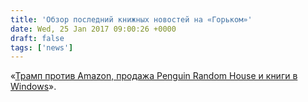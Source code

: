 ```yaml
---
title: 'Обзор последний книжных новостей на «Горьком»'
date: Wed, 25 Jan 2017 09:00:26 +0000
draft: false
tags: ['news']
---
```


«[Трамп против Amazon, продажа Penguin Random House и книги в Windows](https://gorky.media/context/tramp-protiv-amazon-prodazha-penguin-random-house-i-knigi-windows/)».